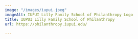 ```yaml
---
image: "/images/iupui.jpeg"
imageAlt: IUPUI Lilly Family School of Philanthropy Logo
title: IUPUI Lilly Family School of Philanthropy
url: https://philanthropy.iupui.edu/

---
```

